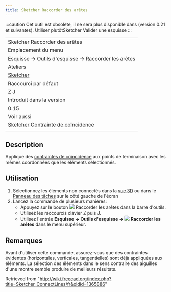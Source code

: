 ```yaml
---
title: Sketcher Raccorder des arêtes
---
```

:::caution
Cet outil est obsolète, il ne sera plus disponible dans (version 0.21 et suivantes). Utiliser plutôtSketcher Valider une esquisse
:::

|  |
| --- |
| Sketcher Raccorder des arêtes |
| Emplacement du menu |
| Esquisse → Outils d'esquisse → Raccorder les arêtes |
| Ateliers |
| [Sketcher](/Sketcher_Workbench/fr "Sketcher Workbench/fr") |
| Raccourci par défaut |
| Z J |
| Introduit dans la version |
| 0.15 |
| Voir aussi |
| [Sketcher Contrainte de coïncidence](/Sketcher_ConstrainCoincident/fr "Sketcher ConstrainCoincident/fr") |
|  |

## Description

Applique des [contraintes de coïncidence](/Sketcher_ConstrainCoincident/fr "Sketcher ConstrainCoincident/fr") aux points de terminaison avec les mêmes coordonnées que les éléments sélectionnés.

## Utilisation

1. Sélectionnez les éléments non connectés dans la [vue 3D](/3D_view/fr "3D view/fr") ou dans le [Panneau des tâches](/Task_Panel/fr "Task Panel/fr") sur le côté gauche de l'écran
2. Lancez la commande de plusieurs manières:
   * Appuyez sur le bouton ![](/images/Sketcher_ConnectLines.svg) Raccorder les arêtes dans la barre d'outils.
   * Utilisez les raccourcis clavier Z puis J.
   * Utilisez l'entrée **Esquisse → Outils d'esquisse → ![](/images/Sketcher_ConnectLines.svg) Raccorder les arêtes** dans le menu supérieur.

## Remarques

Avant d'utiliser cette commande, assurez-vous que des contraintes évidentes (horizontales, verticales, tangentielles) sont déjà appliquées aux éléments.
La sélection des éléments dans le sens contraire des aiguilles d'une montre semble produire de meilleurs résultats.

Retrieved from "<http://wiki.freecad.org/index.php?title=Sketcher_ConnectLines/fr&oldid=1365886>"